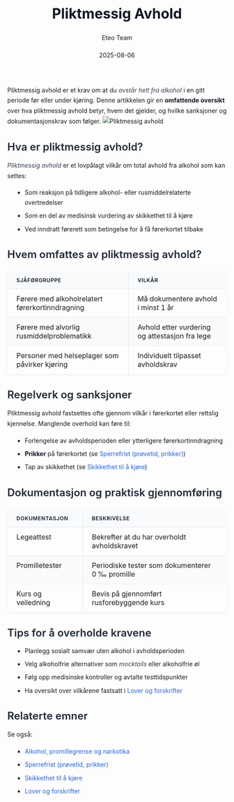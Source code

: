 ﻿---
title: "Pliktmessig Avhold"
date: 2025-08-06
draft: false
author: "Eteo Team"
description: "Guide to Pliktmessig Avhold for Norwegian driving theory exam."
categories: ["Driving Theory"]
tags: ["driving", "theory", "safety"]
featured_image: "/blogs/teori/pliktmessig-avhold/pliktmessig-avhold-image.svg"
---
<style>
/* Base text styling */
.article-content {
  font-family: 'Inter', -apple-system, BlinkMacSystemFont, 'Segoe UI', Roboto, Oxygen, Ubuntu, Cantarell, 'Open Sans', 'Helvetica Neue', sans-serif;
  line-height: 1.6;
  color: #1f2937;
  font-size: 16px;
}
/* Headers */
h1 {
  font-size: 2rem;
  font-weight: 700;
  margin: 2rem 0 1.5rem;
  color: #111827;
}
h2 {
  font-size: 1.5rem;
  font-weight: 600;
  margin: 2rem 0 1rem;
  color: #1f2937;
}
h3 {
  font-size: 1.25rem;
  font-weight: 600;
  margin: 1.5rem 0 0.75rem;
  color: #374151;
}
/* Paragraphs */
p {
  margin: 1rem 0;
  line-height: 1.7;
}
/* Lists */
ul, ol {
  margin: 1rem 0 1rem 1.5rem;
  padding-left: 1rem;
}
li {
  margin-bottom: 0.5rem;
  line-height: 1.6;
}
/* Bold and emphasis text */
strong, b {
  font-weight: 700 !important;
  color: #111827;
}
em, i {
  font-style: italic;
  color: #374151;
}
strong em, b i, em strong, i b {
  font-weight: 700 !important;
  font-style: italic;
  color: #111827;
}
/* Links */
a {
  color: #2563eb;
  text-decoration: none;
  transition: color 0.2s ease;
}
a:hover {
  color: #1d4ed8;
  text-decoration: underline;
}
/* Code blocks */
pre, code {
  font-family: 'SFMono-Regular', Consolas, 'Liberation Mono', Menlo, monospace;
  background-color: #f3f4f6;
  border-radius: 0.375rem;
  font-size: 0.875em;
}
pre {
  padding: 1rem;
  overflow-x: auto;
  margin: 1rem 0;
}
code {
  padding: 0.2em 0.4em;
}
/* Blockquotes */
blockquote {
  border-left: 4px solid #e5e7eb;
  margin: 1.5rem 0;
  padding: 0.75rem 1rem 0.75rem 1.5rem;
  background-color: #f9fafb;
  color: #4b5563;
  font-style: italic;
}
/* Tables */
table {
  margin: 1.5rem auto !important;
  border-collapse: collapse !important;
  width: 100% !important;
  max-width: 100%;
  box-shadow: 0 1px 3px rgba(0,0,0,0.1) !important;
  border-radius: 0.5rem !important;
  overflow: hidden !important;
  border: 1px solid #e5e7eb !important;
  display: table !important;
}
th, td {
  padding: 0.75rem 1.25rem !important;
  text-align: left !important;
  border: 1px solid #e5e7eb !important;
  vertical-align: top;
}
th {
  background-color: #f9fafb !important;
  font-weight: 600 !important;
  color: #111827 !important;
  text-transform: uppercase !important;
  font-size: 0.75rem !important;
  letter-spacing: 0.05em !important;
}
tr:nth-child(even) {
  background-color: #f9fafb !important;
}
tr:hover {
  background-color: #f3f4f6 !important;
}
/* Responsive adjustments */
@media (max-width: 768px) {
  .article-content {
    font-size: 15px;
  }
  h1 { font-size: 1.75rem; }
  h2 { font-size: 1.375rem; }
  h3 { font-size: 1.125rem; }
  table {
    display: block !important;
    overflow-x: auto !important;
    -webkit-overflow-scrolling: touch;
  }
}
</style>
Pliktmessig avhold er et krav om at du _avstår helt fra alkohol_ i en gitt periode før eller under kjøring. Denne artikkelen gir en **omfattende oversikt** over hva pliktmessig avhold betyr, hvem det gjelder, og hvilke sanksjoner og dokumentasjonskrav som følger.
![Pliktmessig avhold](/blogs/teori/pliktmessig-avhold/pliktmessig-avhold-image.svg)
## Hva er pliktmessig avhold?
*Pliktmessig avhold* er et lovpålagt vilkår om total avhold fra alkohol som kan settes:
- Som reaksjon på tidligere alkohol- eller rusmiddelrelaterte overtredelser
- Som en del av medisinsk vurdering av skikkethet til å kjøre
- Ved inndratt førerett som betingelse for å få førerkortet tilbake
## Hvem omfattes av pliktmessig avhold?
| Sjåførgruppe                              | Vilkår                               |
|-------------------------------------------|--------------------------------------|
| Førere med alkoholrelatert førerkortinndragning | Må dokumentere avhold i minst 1 år   |
| Førere med alvorlig rusmiddelproblematikk | Avhold etter vurdering og attestasjon fra lege |
| Personer med helseplager som påvirker kjøring | Individuelt tilpasset avholdskrav     |
## Regelverk og sanksjoner
Pliktmessig avhold fastsettes ofte gjennom vilkår i førerkortet eller rettslig kjennelse. Manglende overhold kan føre til:
- Forlengelse av avholdsperioden eller ytterligere førerkortinndragning
- **Prikker** på førerkortet (se [Sperrefrist (prøvetid, prikker)](/blogs/teori/sperrefrist-provetid-prikker "Sperrefrist, prøvetid og prikker"))
- Tap av skikkethet (se [Skikkethet til å kjøre](/blogs/teori/skikkethet-til-a-kjore "Skikkethet til å kjøre"))
## Dokumentasjon og praktisk gjennomføring
| Dokumentasjon            | Beskrivelse                              |
|--------------------------|------------------------------------------|
| Legeattest               | Bekrefter at du har overholdt avholdskravet |
| Promilletester           | Periodiske tester som dokumenterer 0 ‰ promille |
| Kurs og veiledning       | Bevis på gjennomført rusforebyggende kurs  |
## Tips for å overholde kravene
- Planlegg sosialt samvær uten alkohol i avholdsperioden
- Velg alkoholfrie alternativer som *mocktails* eller alkoholfrie øl
- Følg opp medisinske kontroller og avtalte testtidspunkter
- Ha oversikt over vilkårene fastsatt i [Lover og forskrifter](/blogs/teori/lover-og-forskrifter "Lover og forskrifter")
## Relaterte emner
Se også:
- [Alkohol, promillegrense og narkotika](/blogs/teori/alkohol-promillegrense-og-narkotika "Alkohol, promillegrense og narkotika")
- [Sperrefrist (prøvetid, prikker)](/blogs/teori/sperrefrist-provetid-prikker "Sperrefrist, prøvetid og prikker")
- [Skikkethet til å kjøre](/blogs/teori/skikkethet-til-a-kjore "Skikkethet til å kjøre")
- [Lover og forskrifter](/blogs/teori/lover-og-forskrifter "Lover og forskrifter")